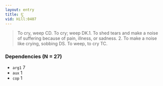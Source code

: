 ```yaml
---
layout: entry
title: ངུ་
vid: Hill:0407
---
```

> To cry, weep CD. To cry; weep DK.1. To shed tears and make a noise of suffering because of pain, illness, or sadness. 2. To make a noise like crying, sobbing DS. To weep, to cry TC.
### Dependencies (N = 27)
* `arg1` 7
* `aux` 1
* `cop` 1
